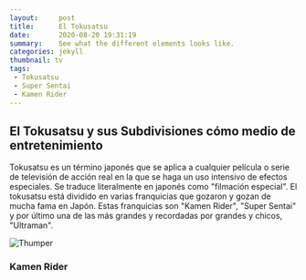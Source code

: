 ```yaml
---
layout:     post
title:      El Tokusatsu
date:       2020-08-20 19:31:19
summary:    See what the different elements looks like.
categories: jekyll
thumbnail: tv
tags:
 - Tokusatsu
 - Super Sentai
 - Kamen Rider
---
```


<h2>El Tokusatsu y sus Subdivisiones cómo medio de entretenimiento</h2>
Tokusatsu es un término japonés que se aplica a cualquier película o serie de televisión de acción real en la que se haga un uso intensivo de efectos especiales. Se traduce literalmente en japonés como "filmación especial". El tokusatsu está dividido en varias franquicias que gozaron y gozan de mucha fama en Japón. Estas franquicias son "Kamen Rider", "Super Sentai" y por último una de las más grandes y recordadas por grandes y chicos, "Ultraman". 

![Thumper](https://i.pinimg.com/474x/a7/55/20/a7552086f1ae4ede7a79dc4cdc6187e8.jpg)

<h3>Kamen Rider</h3>

